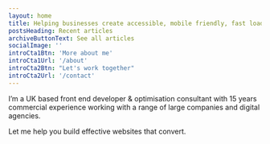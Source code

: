 ```yaml
---
layout: home
title: Helping businesses create accessible, mobile friendly, fast loading websites.
postsHeading: Recent articles
archiveButtonText: See all articles
socialImage: ''
introCta1Btn: 'More about me'
introCta1Url: '/about'
introCta2Btn: "Let's work together"
introCta2Url: '/contact'
---
```

I’m a UK based front end developer & optimisation consultant with 15 years commercial experience working with a range of large companies and digital agencies.

Let me help you build effective websites that convert.

